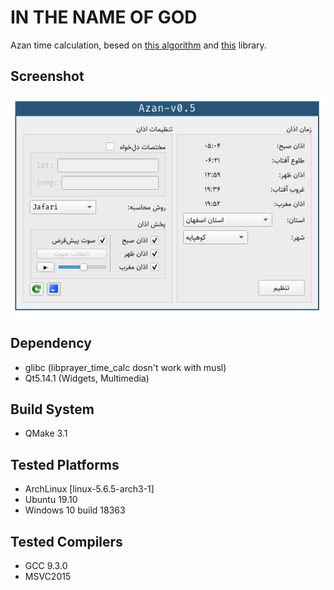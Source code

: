 # IN THE NAME OF GOD

Azan time calculation, besed on [this algorithm](http://praytimes.org/calculation) and [this](http://praytimes.org/manual#Downloads_and_Examples) library.

## Screenshot
![Alt text](./2020-04-23_18-03.png)

## Dependency 
   - glibc (libprayer_time_calc dosn't work with musl)
   - Qt5.14.1 (Widgets, Multimedia)
  
## Build System
   - QMake 3.1
	
## Tested Platforms
   - ArchLinux [linux-5.6.5-arch3-1]
   - Ubuntu 19.10
   - Windows 10 build 18363
	
## Tested Compilers
   - GCC 9.3.0
   - MSVC2015

